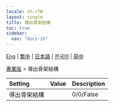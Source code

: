 ```yaml
---
locale: zh-rTW
layout: single
title: 導出骨架結構
toc: true
sidebar:
  nav: "docs-zh"
---
```

[Eng](/dancexr/menu/2025.4/actor/export_bone_structure) | [繁中](/tw/dancexr/menu/2025.4/actor/export_bone_structure) | [日本語](/jp/dancexr/menu/2025.4/actor/export_bone_structure) | [한국어](/kr/dancexr/menu/2025.4/actor/export_bone_structure) | [简中](/zh/dancexr/menu/2025.4/actor/export_bone_structure)

[專業版](../menu#專業版) > 導出骨架結構



| Setting | Value | Description |
| :--- | --- | :--- |
| 導出骨架結構 || 0/0/False
